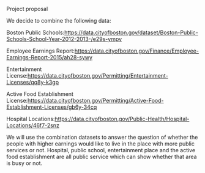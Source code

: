 Project proposal 

We decide to combine the following data:

  Boston Public Schools:<https://data.cityofboston.gov/dataset/Boston-Public-Schools-School-Year-2012-2013-/e29s-ympv>
  
  Employee Earnings Report:<https://data.cityofboston.gov/Finance/Employee-Earnings-Report-2015/ah28-sywy>
  
  Entertainment License:<https://data.cityofboston.gov/Permitting/Entertainment-Licenses/qq8y-k3gp>
  
  Active Food Establishment License:<https://data.cityofboston.gov/Permitting/Active-Food-Establishment-Licenses/gb6y-34cq>
  
  Hospital Locations:<https://data.cityofboston.gov/Public-Health/Hospital-Locations/46f7-2snz>

We will use the combination datasets to answer the question of whether the people with higher earnings would like to live in the place with more public services or not. Hospital, public school, entertainment place and the active food establishment are all public service which can show whether that area is busy or not.



